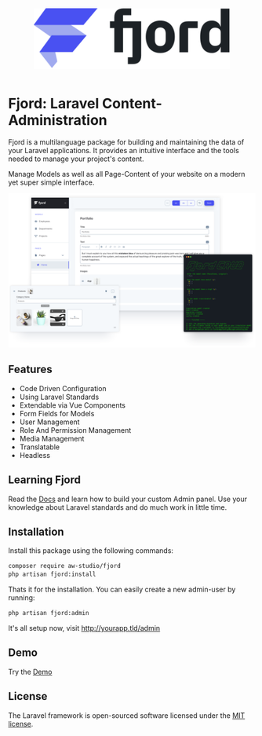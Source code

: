 <p align="center" style="margin: 50px 0 !important;"><a href="https://laravel.com" target="_blank" rel="noopener"><img src="./docs/logo.svg" width="400"></a></p>

# Fjord: Laravel Content-Administration

Fjord is a multilanguage package for building and maintaining the data of your Laravel applications. It provides an intuitive interface and the tools needed to manage your project's content.

Manage Models as well as all Page-Content of your website on a modern yet super simple interface.

![Fjord Interface](./docs/fjord_preview.png 'Fjord Interface')

## Features

-   Code Driven Configuration
-   Using Laravel Standards
-   Extendable via Vue Components
-   Form Fields for Models
-   User Management
-   Role And Permission Management
-   Media Management
-   Translatable
-   Headless

## Learning Fjord

Read the [Docs](https://www.fjord-admin.com) and learn how to build your custom Admin panel. Use your knowledge about Laravel standards and do much work in little time.

## Installation

Install this package using the following commands:

```bash
composer require aw-studio/fjord
php artisan fjord:install
```

Thats it for the installation. You can easily create a new admin-user by running:

```bash
php artisan fjord:admin
```

It's all setup now, visit http://yourapp.tld/admin

## Demo

Try the [Demo](https://demo.fjord-admin.com)

## License

The Laravel framework is open-sourced software licensed under the [MIT license](LICENSE.md).
